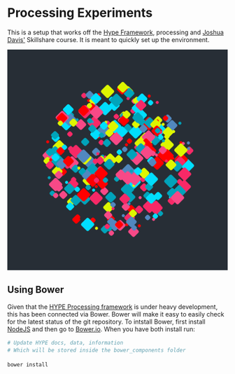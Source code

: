 # Processing Experiments

This is a setup that works off the [Hype Framework](http://www.hypeframework.org/), processing and [Joshua Davis'](http://www.skillshare.com/classes/design/Programming-Graphics-I-Introduction-to-Generative-Art/782118657) Skillshare course.  It is meant to quickly set up the environment.

![Latest Hype test](sketch/render.png)


## Using Bower

Given that the [HYPE Processing framework](https://github.com/hype/HYPE_Processing) is under heavy development, this has been connected via Bower.  Bower will make it easy to easily check for the latest status of the git repository.  To intstall Bower, first install [NodeJS](http://nodejs.org/) and then go to [Bower.io](http://bower.io/).  When you have both install run:

```bash
# Update HYPE docs, data, information
# Which will be stored inside the bower_components folder

bower install
```